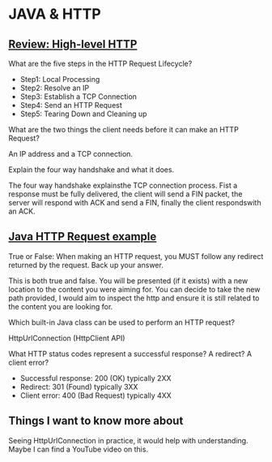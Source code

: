 # JAVA & HTTP

## [Review: High-level HTTP](https://dev.to/dangolant/things-i-brushed-up-on-this-week-the-http-request-lifecycle-)

What are the five steps in the HTTP Request Lifecycle?

- Step1: Local Processing
- Step2: Resolve an IP
- Step3: Establish a TCP Connection
- Step4: Send an HTTP Request
- Step5: Tearing Down and Cleaning up

What are the two things the client needs before it can make an HTTP Request?

An IP address and a TCP connection.

Explain the four way handshake and what it does.

The four way handshake explainsthe TCP connection process. Fist a response must be fully delivered, the client will send a FIN packet, the server will respond with ACK and send a FIN, finally the client respondswith an ACK.

## [Java HTTP Request example](https://www.baeldung.com/java-http-request)

True or False: When making an HTTP request, you MUST follow any redirect returned by the request. Back up your answer.

This is both true and false. You will be presented (if it exists) with a new location to the content you were aiming for. You can decide to take the new path provided, I would aim to inspect the http and ensure it is still related to the content you are looking for.

Which built-in Java class can be used to perform an HTTP request?

HttpUrlConnection (HttpClient API)

What HTTP status codes represent a successful response? A redirect? A client error?

- Successful response: 200 (OK) typically 2XX
- Redirect: 301 (Found) typically 3XX
- Client error: 400 (Bad Request) typically 4XX

## Things I want to know more about

Seeing HttpUrlConnection in practice, it would help with understanding. Maybe I can find a YouTube video on this.
